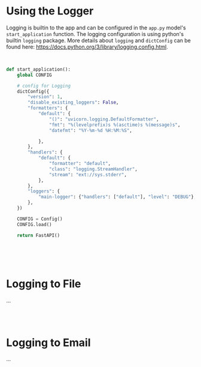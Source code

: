 # Using the Logger
Logging is builtin to the app and can be configured in the `app.py` model's `start_application` function. The logging configuration is using python's builtin `logging` package. More details about `logging` and `dictConfig` can be found here: https://docs.python.org/3/library/logging.config.html.

<br>

```python
def start_application():
    global CONFIG

    # config for Logging
    dictConfig({
        "version": 1,
        "disable_existing_loggers": False,
        "formatters": {
            "default": {
                "()": "uvicorn.logging.DefaultFormatter",
                "fmt": "%(levelprefix)s %(asctime)s %(message)s",
                "datefmt": "%Y-%m-%d %H:%M:%S",

            },
        },
        "handlers": {
            "default": {
                "formatter": "default",
                "class": "logging.StreamHandler",
                "stream": "ext://sys.stderr",
            },
        },
        "loggers": {
            "main-logger": {"handlers": ["default"], "level": "DEBUG"},
        },
    })

    CONFIG = Config()
    CONFIG.load()

    return FastAPI()
```

<br>
<br>
<br>


# Logging to File
...

<br>
<br>

# Logging to Email
...